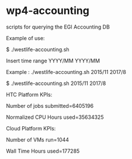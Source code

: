 # wp4-accounting
scripts for querying the EGI Accounting DB

Example of use:

$ ./westlife-accounting.sh

Insert time range YYYY/MM YYYY/MM

Example : ./westlife-accounting.sh 2015/11 2017/8

$ ./westlife-accounting.sh 2015/11 2017/8

HTC Platform KPIs:

Number of jobs submitted=6405196

Normalized CPU Hours used=35634325

Cloud Platform KPIs:

Number of VMs run=1044

Wall Time Hours used=177285
